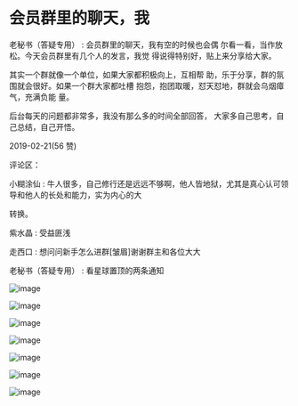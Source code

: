 # 会员群里的聊天，我

老秘书（答疑专用） : 会员群里的聊天，我有空的时候也会偶 尔看一看，当作放松。今天会员群里有几个人的发言，我觉 得说得特别好，贴上来分享给大家。

其实一个群就像一个单位，如果大家都积极向上，互相帮 助，乐于分享，群的氛围就会很好。如果一个群大家都吐槽 抱怨，抱团取暖，怼天怼地，群就会乌烟瘴气，充满负能 量。

后台每天的问题都非常多，我没有那么多的时间全部回答， 大家多自己思考，自己总结，自己开悟。

2019-02-21(56 赞)

评论区：

小糊涂仙 : 牛人很多，自己修行还是远远不够啊，他人皆地狱，尤其是真心认可领导和他人的长处和能力，实为内心的大

转换。

紫水晶 : 受益匪浅

走西口 : 想问问新手怎么进群[皱眉]谢谢群主和各位大大

老秘书（答疑专用） : 看星球置顶的两条通知

![image](img/Image_001.png)

![image](img/Image_002.png)

![image](img/Image_003.png)

![image](img/Image_004.png)

![image](img/Image_005.png)

![image](img/Image_006.png)

![image](img/Image_007.png)